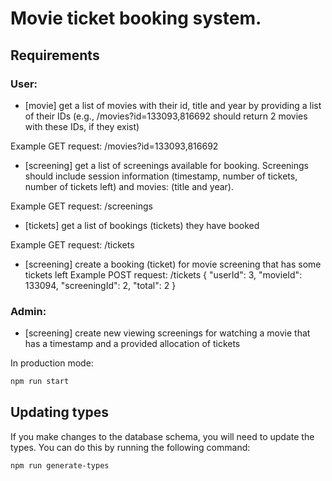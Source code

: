 
# Movie ticket booking system.

## Requirements

### User:
* [movie] get a list of movies with their id, title and year by providing a list of their IDs (e.g., /movies?id=133093,816692 should return 2 movies with these IDs, if they exist)

Example GET request:  /movies?id=133093,816692

* [screening] get a list of screenings available for booking. Screenings should include session information (timestamp, number of tickets, number of tickets left) and movies: (title and year).

Example GET request: /screenings

* [tickets] get a list of bookings (tickets) they have booked

Example GET request: /tickets

* [screening] create a booking (ticket) for movie screening that has some tickets left
Example POST request:
/tickets
{
  "userId": 3,
  "movieId": 133094,
  "screeningId": 2,
  "total": 2
}

### Admin:
* [screening] create new viewing screenings for watching a movie that has a timestamp and a provided allocation of tickets

In production mode:

```bash
npm run start
```

## Updating types

If you make changes to the database schema, you will need to update the types. You can do this by running the following command:

```bash
npm run generate-types
```
